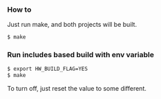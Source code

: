 

### How to
Just run make, and both projects will be built.
``` bash
$ make
```

### Run includes based build with env variable
``` bash
$ export HW_BUILD_FLAG=YES
$ make
```

To turn off, just reset the value to some different.